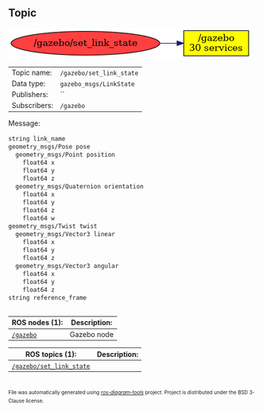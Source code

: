 <!--
File was automatically generated using 'ros-diagram-tools' project.
Project is distributed under the BSD 3-Clause license.
-->

## Topic

[![/gazebo/set_link_state](t__gazebo_set_link_state.png "/gazebo/set_link_state")](t__gazebo_set_link_state.png)

|     |     |
| --- | --- |
| Topic name: | `/gazebo/set_link_state` |
| Data type: | `gazebo_msgs/LinkState` |
| Publishers: | `` |
| Subscribers: | `/gazebo` |

Message:
```
string link_name
geometry_msgs/Pose pose
  geometry_msgs/Point position
    float64 x
    float64 y
    float64 z
  geometry_msgs/Quaternion orientation
    float64 x
    float64 y
    float64 z
    float64 w
geometry_msgs/Twist twist
  geometry_msgs/Vector3 linear
    float64 x
    float64 y
    float64 z
  geometry_msgs/Vector3 angular
    float64 x
    float64 y
    float64 z
string reference_frame


```


| ROS nodes (1): | Description: |
| -------------- | ------------ |
| [`/gazebo`](n__gazebo.html) | Gazebo node |

| ROS topics (1): | Description: |
| --------------- | ------------ |
| [`/gazebo/set_link_state`](t__gazebo_set_link_state.html) |  |


</br>
<font size="1">
File was automatically generated using <a href="https://github.com/anetczuk/ros-diagram-tools"><i>ros-diagram-tools</i></a> project.
Project is distributed under the BSD 3-Clause license.
</font>
